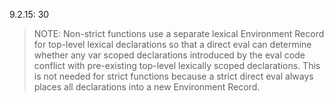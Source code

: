 9.2.15: 30  
> NOTE: Non-strict functions use a separate lexical Environment Record for top-level lexical declarations so that a direct eval can determine whether any var scoped declarations introduced by the eval code conflict with pre-existing top-level lexically scoped declarations. This is not needed for strict functions because a strict direct eval always places all declarations into a new Environment Record.

